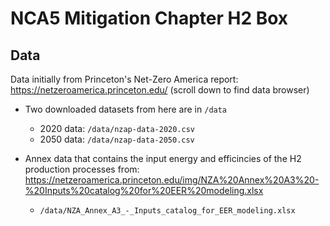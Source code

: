 # NCA5 Mitigation Chapter H2 Box

## Data
Data initially from Princeton's Net-Zero America report: https://netzeroamerica.princeton.edu/ (scroll down to find data browser)

* Two downloaded datasets from here are in `/data`
   * 2020 data: `/data/nzap-data-2020.csv`
   * 2050 data: `/data/nzap-data-2050.csv`

* Annex data that contains the input energy and efficincies of the H2 production processes from: https://netzeroamerica.princeton.edu/img/NZA%20Annex%20A3%20-%20Inputs%20catalog%20for%20EER%20modeling.xlsx
   * `/data/NZA_Annex_A3_-_Inputs_catalog_for_EER_modeling.xlsx`
